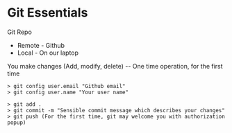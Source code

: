 # Git Essentials

Git Repo
- Remote - Github
- Local  - On our laptop

You make changes (Add, modify, delete)
-- One time operation, for the first time
``` 
> git config user.email "Github email"
> git config user.name "Your user name"
```
```
> git add .
> git commit -m "Sensible commit message which describes your changes"
> git push (For the first time, git may welcome you with authorization popup)
```
